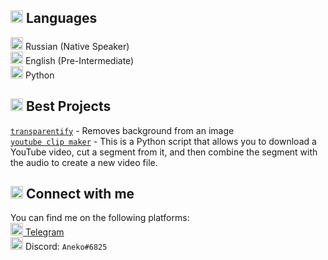 ## <img src="https://media.discordapp.net/attachments/1069864951684018246/1077250457744969806/4533-language.png" height="20" width="20"> Languages
<img src="https://github.com/buildkite/emojis/raw/main/img-apple-64/1f1f7-1f1fa.png" height="20" width="20"> Russian (Native Speaker)\
<img src="https://github.com/buildkite/emojis/raw/main/img-apple-64/1f1ec-1f1e7.png" height="20" width="20"> English (Pre-Intermediate)\
<img src="https://github.com/buildkite/emojis/raw/main/img-buildkite-64/python.png" height="20" width="20"> Python

## <img src="https://media.discordapp.net/attachments/1069864951684018246/1077253413999480923/8319-folder.png" height="20" width="20"> Best Projects
[`transparentify`](https://github.com/ssayand/transparentify) - Removes background from an image\
[`youtube clip maker`](https://github.com/ssayand/youtube-video-cutter) - This is a Python script that allows you to download a YouTube video, cut a segment from it, and then combine the segment with the audio to create a new video file.

## <img src="https://media.discordapp.net/attachments/1069864951684018246/1077252157142736916/8512-blurple-link.png" height="20" width="20"> Connect with me
You can find me on the following platforms:\
[<img src="https://upload.wikimedia.org/wikipedia/commons/thumb/8/83/Telegram_2019_Logo.svg/1200px-Telegram_2019_Logo.svg.png" height="20" width="20"> Telegram](https://t.me/anekobtw)\
<img src="https://sparkcdnwus2.azureedge.net/sparkimageassets/XPDC2RH70K22MN-08afd558-a61c-4a63-9171-d3f199738e9f" height="20" width="20"> Discord: `Aneko#6825`

